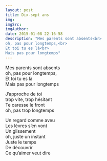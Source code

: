 ```yaml
---
layout: post
title: Dix-sept ans
img: 
imgSrc: 
imgAuthor: 
date: 2015-01-08 22-16-58
description: "Mes parents sont absents<br>
oh, pas pour longtemps,<br>
Et toi tu es là<br>
Mais pas pour longtemps"
---
```

Mes parents sont absents<br>
oh, pas pour longtemps,<br>
Et toi tu es là<br>
Mais pas pour longtemps

J’approche de toi<br>
trop vite, trop hésitant<br>
Te caresse le front<br>
oh, pas trop longtemps

Un regard comme aveu<br>
Les lèvres s’en vont<br>
Un glissement<br>
oh, juste un instant<br>
Juste le temps<br>
De découvrir<br>
Ce qu’aimer veut dire
